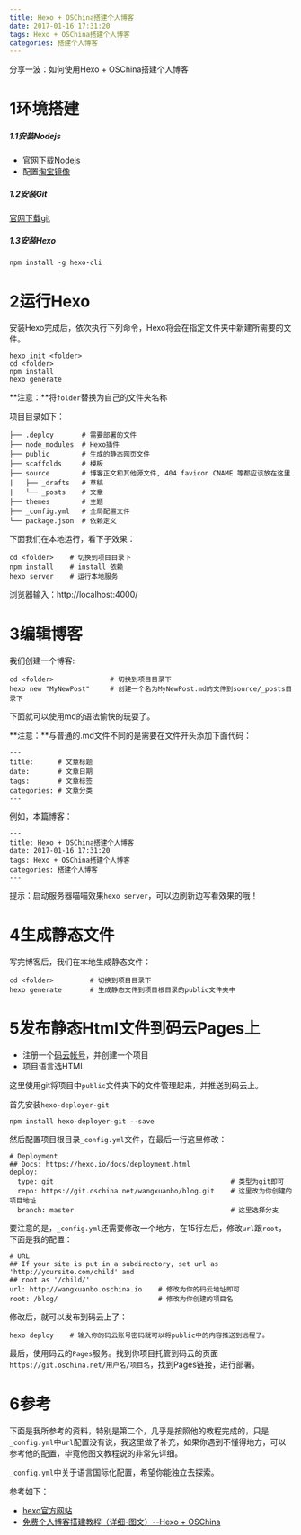 ```yaml
---
title: Hexo + OSChina搭建个人博客
date: 2017-01-16 17:31:20
tags: Hexo + OSChina搭建个人博客
categories: 搭建个人博客
---
```

分享一波：如何使用Hexo + OSChina搭建个人博客

# 1环境搭建

##### 1.1安装Nodejs

*	官网[下载Nodejs](https://nodejs.org/en/download)
* 配置[淘宝镜像](http://blog.csdn.net/zhangwenwu2/article/details/52778521)

##### 1.2安装Git

[官网下载git](https://git-for-windows.github.io/)

##### 1.3安装Hexo


```
npm install -g hexo-cli
```

# 2运行Hexo

安装Hexo完成后，依次执行下列命令，Hexo将会在指定文件夹中新建所需要的文件。

```
hexo init <folder>
cd <folder>
npm install
hexo generate
```

**注意：**将`folder`替换为自己的文件夹名称

项目目录如下：
```
├── .deploy       # 需要部署的文件
├── node_modules  # Hexo插件
├── public        # 生成的静态网页文件
├── scaffolds     # 模板
├── source        # 博客正文和其他源文件, 404 favicon CNAME 等都应该放在这里
|   ├── _drafts   # 草稿
|   └── _posts    # 文章
├── themes        # 主题
├── _config.yml   # 全局配置文件
└── package.json  # 依赖定义
```

下面我们在本地运行，看下子效果：
```
cd <folder>    # 切换到项目目录下
npm install    # install 依赖
hexo server    # 运行本地服务
```

浏览器输入：http://localhost:4000/

# 3编辑博客

我们创建一个博客:
```
cd <folder>              # 切换到项目目录下
hexo new "MyNewPost"     # 创建一个名为MyNewPost.md的文件到source/_posts目录下
```

下面就可以使用md的语法愉快的玩耍了。

**注意：**与普通的.md文件不同的是需要在文件开头添加下面代码：
```
---
title:      # 文章标题
date:       # 文章日期
tags:       # 文章标签
categories: # 文章分类
---
```

例如，本篇博客：
```
---
title: Hexo + OSChina搭建个人博客
date: 2017-01-16 17:31:20
tags: Hexo + OSChina搭建个人博客
categories: 搭建个人博客
---
```

提示：启动服务器喵喵效果`hexo server`，可以边刷新边写看效果的哦！

# 4生成静态文件

写完博客后，我们在本地生成静态文件：
```
cd <folder>         # 切换到项目目录下
hexo generate       # 生成静态文件到项目根目录的public文件夹中
```

# 5发布静态Html文件到码云Pages上

*	注册一个[码云帐号](https://git.oschina.net/)，并创建一个项目
* 项目语言选HTML

这里使用git将项目中`public`文件夹下的文件管理起来，并推送到码云上。

首先安装`hexo-deployer-git`
```
npm install hexo-deployer-git --save
```

然后配置项目根目录`_config.yml`文件，在最后一行这里修改：
```
# Deployment
## Docs: https://hexo.io/docs/deployment.html
deploy:
  type: git                                            # 类型为git即可
  repo: https://git.oschina.net/wangxuanbo/blog.git    # 这里改为你创建的项目地址
  branch: master                                       # 这里选择分支
```

要注意的是，`_config.yml`还需要修改一个地方，在15行左后，修改`url`跟`root`，下面是我的配置：
```
# URL
## If your site is put in a subdirectory, set url as 'http://yoursite.com/child' and 
## root as '/child/'
url: http://wangxuanbo.oschina.io    # 修改为你的码云地址即可
root: /blog/                         # 修改为你创建的项目名
```

修改后，就可以发布到码云上了：
```
hexo deploy    # 输入你的码云账号密码就可以将public中的内容推送到远程了。
```

最后，使用码云的`Pages`服务。找到你项目托管到码云的页面`https://git.oschina.net/用户名/项目名`，找到Pages链接，进行部署。

# 6参考

下面是我所参考的资料，特别是第二个，几乎是按照他的教程完成的，只是`_config.yml`中`url`配置没有说，我这里做了补充，如果你遇到不懂得地方，可以参考他的配置，毕竟他图文教程说的非常先详细。

`_config.yml`中关于语言国际化配置，希望你能独立去探索。

参考如下：

*	[hexo官方网站](https://hexo.io)
*	[免费个人博客搭建教程（详细-图文）--Hexo + OSChina](http://z77z.oschina.io/2017/01/14/%E5%85%8D%E8%B4%B9%E4%B8%AA%E4%BA%BA%E5%8D%9A%E5%AE%A2%E6%90%AD%E5%BB%BA%E6%95%99%E7%A8%8B%EF%BC%88%E8%AF%A6%E7%BB%86-%E5%9B%BE%E6%96%87%EF%BC%89--Hexo+OSChina/)